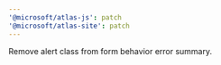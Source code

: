 ```yaml
---
'@microsoft/atlas-js': patch
'@microsoft/atlas-site': patch
---
```


Remove alert class from form behavior error summary.
